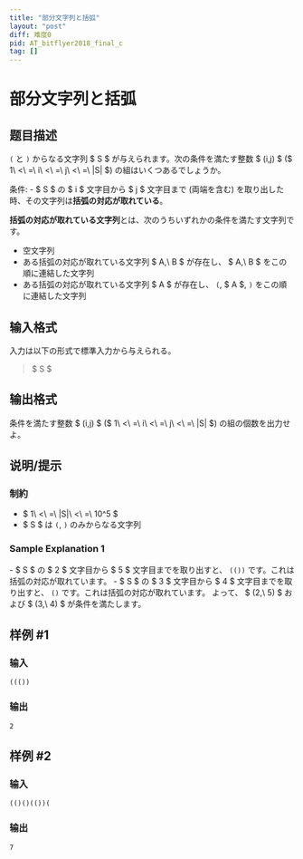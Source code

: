 ```yaml
---
title: "部分文字列と括弧"
layout: "post"
diff: 难度0
pid: AT_bitflyer2018_final_c
tag: []
---
```


# 部分文字列と括弧

## 题目描述

[problemUrl]: https://atcoder.jp/contests/bitflyer2018-final/tasks/bitflyer2018_final_c

`(` と `)` からなる文字列 $ S $ が与えられます。次の条件を満たす整数 $ (i,j) $ ($ 1\ <\ =\ i\ <\ =\ j\ <\ =\ |S| $) の組はいくつあるでしょうか。

条件: - $ S $ の $ i $ 文字目から $ j $ 文字目まで (両端を含む) を取り出した時、その文字列は**括弧の対応が取れている**。

**括弧の対応が取れている文字列**とは、次のうちいずれかの条件を満たす文字列です。

- 空文字列
- ある括弧の対応が取れている文字列 $ A,\ B $ が存在し、 $ A,\ B $ をこの順に連結した文字列
- ある括弧の対応が取れている文字列 $ A $ が存在し、 `(`, $ A $, `)` をこの順に連結した文字列

## 输入格式

入力は以下の形式で標準入力から与えられる。

> $ S $

## 输出格式

条件を満たす整数 $ (i,j) $ ($ 1\ <\ =\ i\ <\ =\ j\ <\ =\ |S| $) の組の個数を出力せよ。

## 说明/提示

### 制約

- $ 1\ <\ =\ |S|\ <\ =\ 10^5 $
- $ S $ は `(`, `)` のみからなる文字列

### Sample Explanation 1

\- $ S $ の $ 2 $ 文字目から $ 5 $ 文字目までを取り出すと、 `(())` です。これは括弧の対応が取れています。 - $ S $ の $ 3 $ 文字目から $ 4 $ 文字目までを取り出すと、 `()` です。これは括弧の対応が取れています。 よって、 $ (2,\ 5) $ および $ (3,\ 4) $ が条件を満たします。

## 样例 #1

### 输入

```
((())
```

### 输出

```
2
```

## 样例 #2

### 输入

```
(()()(())(
```

### 输出

```
7
```


